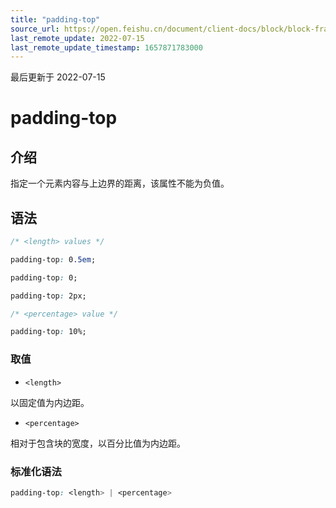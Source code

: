 ```yaml
---
title: "padding-top"
source_url: https://open.feishu.cn/document/client-docs/block/block-frame/code-components-and-structure/view-layer/ttss/attributes/box-model/padding-top
last_remote_update: 2022-07-15
last_remote_update_timestamp: 1657871783000
---
```

最后更新于 2022-07-15

# padding-top

## 介绍

指定一个元素内容与上边界的距离，该属性不能为负值。

## 语法

```css
/* <length> values */

padding-top: 0.5em;

padding-top: 0;

padding-top: 2px;

/* <percentage> value */

padding-top: 10%;
```

### 取值

-   `<length>`

以固定值为内边距。

-   `<percentage>`

相对于包含块的宽度，以百分比值为内边距。

### 标准化语法

```css
padding-top: <length> | <percentage>
```
